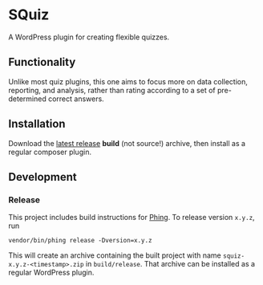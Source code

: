# SQuiz
A WordPress plugin for creating flexible quizzes.

## Functionality
Unlike most quiz plugins, this one aims to focus more on data collection,
reporting, and analysis, rather than rating according to a set of pre-determined
correct answers.

## Installation
Download the [latest release][latest-release] **build** (not source!) archive, then
install as a regular composer plugin.

## Development
### Release
This project includes build instructions for [Phing][]. To release version `x.y.z`, run

```
vendor/bin/phing release -Dversion=x.y.z
```

This will create an archive containing the built project with name `squiz-x.y.z-<timestamp>.zip`
in `build/release`. That archive can be installed as a regular WordPress plugin.

[Phing]: https://www.phing.info/
[latest-release]: /releases/latest 


